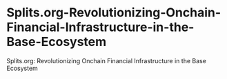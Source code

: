 # Splits.org-Revolutionizing-Onchain-Financial-Infrastructure-in-the-Base-Ecosystem
Splits.org: Revolutionizing Onchain Financial Infrastructure in the Base Ecosystem
